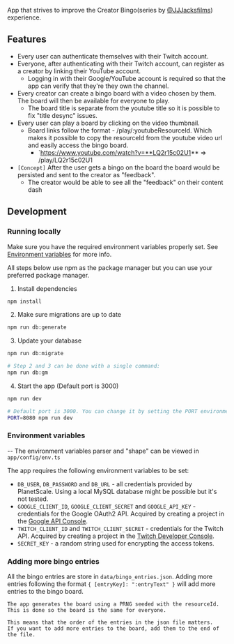 App that strives to improve the Creator Bingo(series by [@JJJacksfilms](https://www.youtube.com/@jjjacksfilms)) experience.

## Features

- Every user can authenticate themselves with their Twitch account.
- Everyone, after authenticating with their Twitch account, can register as a creator by linking their YouTube account.
  - Logging in with their Google/YouTube account is required so that the app can verify that they're they own the channel.
- Every creator can create a bingo board with a video chosen by them. The board will then be available for everyone to play.
  - The board title is separate from the youtube title so it is possible to fix "title desync" issues.
- Every user can play a board by clicking on the video thumbnail.
  - Board links follow the format - /play/:youtubeResourceId. Which makes it possible to copy the resourceId from the youtube video url and easily access the bingo board.
    - `https://www.youtube.com/watch?v=**LQ2r15c02U1** => /play/LQ2r15c02U1
- `[Concept]` After the user gets a bingo on the board the board would be persisted and sent to the creator as "feedback".
  - The creator would be able to see all the "feedback" on their content dash

## Development

### Running locally

Make sure you have the required environment variables properly set. See [Environment variables](#environment-variables) for more info.

All steps below use npm as the package manager but you can use your preferred package manager.

1. Install dependencies

```bash
npm install
```

2. Make sure migrations are up to date

```bash
npm run db:generate
```

3. Update your database

```bash
npm run db:migrate

# Step 2 and 3 can be done with a single command:
npm run db:gm
```

4. Start the app (Default port is 3000)

```bash
npm run dev

# Default port is 3000. You can change it by setting the PORT environment variable
PORT=8080 npm run dev
```

### Environment variables

-- The environment variables parser and "shape" can be viewed in `app/config/env.ts`

The app requires the following environment variables to be set:


- `DB_USER`, `DB_PASSWORD` and `DB_URL` - all credentials provided by PlanetScale. Using a local MySQL database might be possible but it's not tested.
- `GOOGLE_CLIENT_ID`, `GOOGLE_CLIENT_SECRET` and `GOOGLE_API_KEY` - credentials for the Google OAuth2 API. Acquired by creating a project in the [Google API Console](https://console.developers.google.com/).
- `TWITCH_CLIENT_ID` and `TWITCH_CLIENT_SECRET` - credentials for the Twitch API. Acquired by creating a project in the [Twitch Developer Console](https://dev.twitch.tv/console).
- `SECRET_KEY` - a random string used for encrypting the access tokens.



### Adding more bingo entries

All the bingo entries are store in `data/bingo_entries.json`. Adding more entries following the format `{ [entryKey]: ":entryText" }` will add more entries to the bingo board.

```
The app generates the board using a PRNG seeded with the resourceId. 
This is done so the board is the same for everyone.

This means that the order of the entries in the json file matters. 
If you want to add more entries to the board, add them to the end of the file.
```

